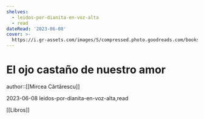 ```yaml
---
shelves:
  - leidos-por-dianita-en-voz-alta
  - read
dateRead: '2023-06-08'
cover: >-
  https://i.gr-assets.com/images/S/compressed.photo.goodreads.com/books/1685768105l/171960337._SY475_.jpg
---
```

# El ojo castaño de nuestro amor

author::[[Mircea Cărtărescu]]

2023-06-08
leidos-por-dianita-en-voz-alta,read

[[Libros]]